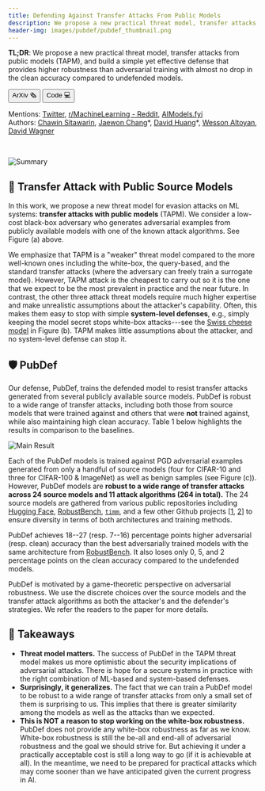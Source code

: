 ```yaml
---
title: Defending Against Transfer Attacks From Public Models
description: We propose a new practical threat model, transfer attacks from public models (TAPM), and build a simple yet effective defense that provides higher robustness than adversarial training with almost no drop in the clean accuracy compared to undefended models.
header-img: images/pubdef/pubdef_thumbnail.png
---
```


**TL;DR**: We propose a new practical threat model, transfer attacks from public models (TAPM), and build a simple yet effective defense that provides higher robustness than adversarial training with almost no drop in the clean accuracy compared to undefended models.

<button name="button" onclick="window.location.href='https://arxiv.org/abs/2310.17645';">ArXiv 🗞</button>
<button name="button" onclick="window.location.href='https://github.com/wagner-group/pubdef';">Code 💻</button>

Mentions: [Twitter](https://twitter.com/g_apru/status/1719553644117237933), [r/MachineLearning - Reddit](https://www.reddit.com/r/MachineLearning/comments/17j4ibg/r_pubdef_defending_against_transfer_attacks_using/), [AIModels.fyi](https://notes.aimodels.fyi/defending-against-adversarial-attacks-using-public-models/)  
Authors: [Chawin Sitawarin](https://chawins.github.io/), [Jaewon Chang](https://www.linkedin.com/in/jaewon-chang-683918204/)\*, [David Huang](https://sg.linkedin.com/in/huang-david/)\*, [Wesson Altoyan](https://www.linkedin.com/in/waltoyan/), [David Wagner](https://people.eecs.berkeley.edu/~daw/)

<br>

![Summary](../../images/pubdef/intro.png)

## 👿 Transfer Attack with Public Source Models

In this work, we propose a new threat model for evasion attacks on ML systems: **transfer attacks with public models** (TAPM).
We consider a low-cost black-box adversary who generates adversarial examples from publicly available models with one of the known attack algorithms.
See Figure (a) above.

We emphasize that TAPM is a "weaker" threat model compared to the more well-known ones including the white-box, the query-based, and the standard transfer attacks (where the adversary can freely train a surrogate model).
However, TAPM attack is the cheapest to carry out so it is the one that we expect to be the most prevalent in practice and the near future.
In contrast, the other three attack threat models require much higher expertise and make unrealistic assumptions about the attacker's capability.
Often, this makes them easy to stop with simple **system-level defenses**, e.g., simply keeping the model secret stops white-box attacks---see the [Swiss cheese model](https://en.wikipedia.org/wiki/Swiss_cheese_model) in Figure (b).
TAPM makes little assumptions about the attacker, and no system-level defense can stop it.

## 🛡 PubDef

Our defense, PubDef, trains the defended model to resist transfer attacks generated from several publicly available source models.
PubDef is robust to a wide range of transfer attacks, including both those from source models that were trained against and others that were **not** trained against, while also maintaining high clean accuracy.
Table 1 below highlights the results in comparison to the baselines.

![Main Result](../../images/pubdef/main_table.png)

Each of the PubDef models is trained against PGD adversarial examples generated from only a handful of source models (four for CIFAR-10 and three for CIFAR-100 & ImageNet) as well as benign samples (see Figure (c)).
However, PubDef models are **robust to a wide range of transfer attacks across 24 source models and 11 attack algorithms (264 in total).**
The 24 source models are gathered from various public repositories including [Hugging Face](https://huggingface.co/models), [RobustBench](https://robustbench.github.io/), [`timm`](https://github.com/rwightman/pytorch-image-models), and a few other Github projects [[1](https://github.com/chenyaofo/pytorch-cifar-models), [2](https://github.com/huyvnphan/PyTorch_CIFAR10)] to ensure diversity in terms of both architectures and training methods.

PubDef achieves 18--27 (resp. 7--16) percentage points higher adversarial (resp. clean) accuracy than the best adversarially trained models with the same architecture from [RobustBench](https://robustbench.github.io/).
It also loses only 0, 5, and 2 percentage points on the clean accuracy compared to the undefended models.

PubDef is motivated by a game-theoretic perspective on adversarial robustness.
We use the discrete choices over the source models and the transfer attack algorithms as both the attacker's and the defender's strategies.
We refer the readers to the paper for more details.

## 🥡 Takeaways

- **Threat model matters.** The success of PubDef in the TAPM threat model makes us more optimistic about the security implications of adversarial attacks. There is hope for a secure systems in practice with the right combination of ML-based and system-based defenses.
- **Surprisingly, it generalizes.** The fact that we can train a PubDef model to be robust to a wide range of transfer attacks from only a small set of them is surprising to us. This implies that there is greater similarity among the models as well as the attacks than we expected.
- **This is NOT a reason to stop working on the white-box robustness.** PubDef does not provide any white-box robustness as far as we know. White-box robustness is still the be-all and end-all of adversarial robustness and the goal we should strive for. But achieving it under a practically acceptable cost is still a long way to go (if it is achievable at all). In the meantime, we need to be prepared for practical attacks which may come sooner than we have anticipated given the current progress in AI.
